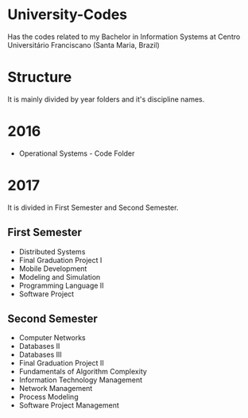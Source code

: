 # University-Codes
Has the codes related to my Bachelor in Information Systems at Centro Universitário Franciscano (Santa Maria, Brazil)

# Structure

It is mainly divided by year folders and it's discipline names.

# 2016
* Operational Systems - Code Folder

# 2017

It is divided in First Semester and Second Semester.

## First Semester
* Distributed Systems
* Final Graduation Project I
* Mobile Development
* Modeling and Simulation
* Programming Language II
* Software Project

## Second Semester
* Computer Networks
* Databases II
* Databases III
* Final Graduation Project II
* Fundamentals of Algorithm Complexity
* Information Technology Management
* Network Management
* Process Modeling
* Software Project Management


